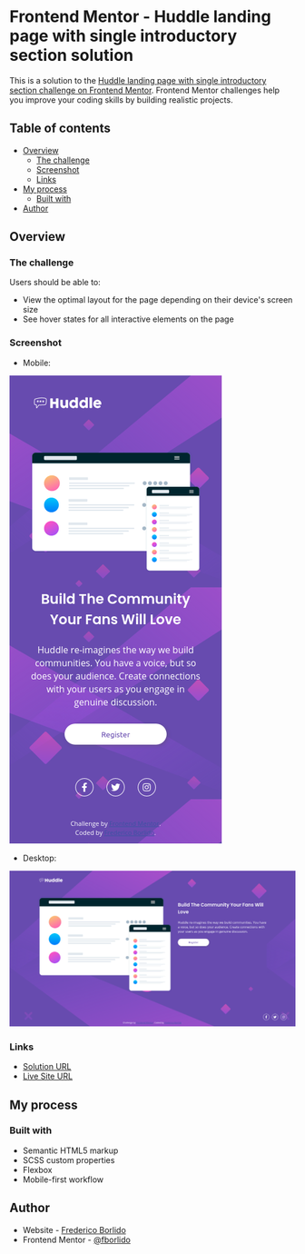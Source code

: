 # Frontend Mentor - Huddle landing page with single introductory section solution

This is a solution to the [Huddle landing page with single introductory section challenge on Frontend Mentor](https://www.frontendmentor.io/challenges/huddle-landing-page-with-a-single-introductory-section-B_2Wvxgi0). Frontend Mentor challenges help you improve your coding skills by building realistic projects. 

## Table of contents

- [Overview](#overview)
  - [The challenge](#the-challenge)
  - [Screenshot](#screenshot)
  - [Links](#links)
- [My process](#my-process)
  - [Built with](#built-with)
- [Author](#author)


## Overview

### The challenge

Users should be able to:

- View the optimal layout for the page depending on their device's screen size
- See hover states for all interactive elements on the page

### Screenshot

- Mobile:

![](./screenshots/mobile.png)
- Desktop:

![](./screenshots/desktop.png)

### Links

- [Solution URL](https://github.com/fborlido/fm-huddle-landing-page)
- [Live Site URL](https://fborlido.github.io/fm-huddle-landing-page)

## My process

### Built with

- Semantic HTML5 markup
- SCSS custom properties
- Flexbox
- Mobile-first workflow

## Author

- Website - [Frederico Borlido](https://www.github.com/fborlido)
- Frontend Mentor - [@fborlido](https://www.frontendmentor.io/profile/fborlido)
